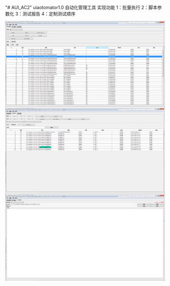 "# AUI_AC2" 
uiaotomator1.0 自动化管理工具
实现功能
1：批量执行
2：脚本参数化
3：测试报告
4：定制测试顺序

![report](https://github.com/tyokyo/AUI_AC2/blob/master/source/home.png "主页")
![report](https://github.com/tyokyo/AUI_AC2/blob/master/source/run.png "执行")
![report](https://github.com/tyokyo/AUI_AC2/blob/master/source/log.png "日志")